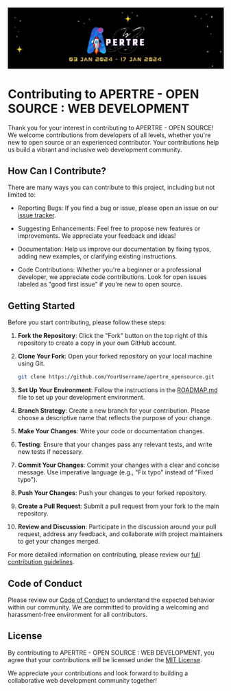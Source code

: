 ![logo](./assets/logo.jpg)

# Contributing to APERTRE - OPEN SOURCE : WEB DEVELOPMENT

Thank you for your interest in contributing to APERTRE - OPEN SOURCE! We welcome contributions from developers of all levels, whether you're new to open source or an experienced contributor. Your contributions help us build a vibrant and inclusive web development community.

## How Can I Contribute?

There are many ways you can contribute to this project, including but not limited to:

- Reporting Bugs: If you find a bug or issue, please open an issue on our [issue tracker](https://github.com/debarshee2004/apertre_opensource/issues).

- Suggesting Enhancements: Feel free to propose new features or improvements. We appreciate your feedback and ideas!

- Documentation: Help us improve our documentation by fixing typos, adding new examples, or clarifying existing instructions.

- Code Contributions: Whether you're a beginner or a professional developer, we appreciate code contributions. Look for open issues labeled as "good first issue" if you're new to open source.

## Getting Started

Before you start contributing, please follow these steps:

1. **Fork the Repository**: Click the "Fork" button on the top right of this repository to create a copy in your own GitHub account.

2. **Clone Your Fork**: Open your forked repository on your local machine using Git.

   ```bash
   git clone https://github.com/YourUsername/apertre_opensource.git
   ```

3. **Set Up Your Environment**: Follow the instructions in the [ROADMAP.md](./ROADMAP.md) file to set up your development environment.

4. **Branch Strategy**: Create a new branch for your contribution. Please choose a descriptive name that reflects the purpose of your change.

5. **Make Your Changes**: Write your code or documentation changes.

6. **Testing**: Ensure that your changes pass any relevant tests, and write new tests if necessary.

7. **Commit Your Changes**: Commit your changes with a clear and concise message. Use imperative language (e.g., "Fix typo" instead of "Fixed typo").

8. **Push Your Changes**: Push your changes to your forked repository.

9. **Create a Pull Request**: Submit a pull request from your fork to the main repository.

10. **Review and Discussion**: Participate in the discussion around your pull request, address any feedback, and collaborate with project maintainers to get your changes merged.

For more detailed information on contributing, please review our [full contribution guidelines](./CONTRIBUTING.md).

## Code of Conduct

Please review our [Code of Conduct](./CODE_OF_CONDUCT.md) to understand the expected behavior within our community. We are committed to providing a welcoming and harassment-free environment for all contributors.

## License

By contributing to APERTRE - OPEN SOURCE : WEB DEVELOPMENT, you agree that your contributions will be licensed under the [MIT License](./LICENSE).

We appreciate your contributions and look forward to building a collaborative web development community together!